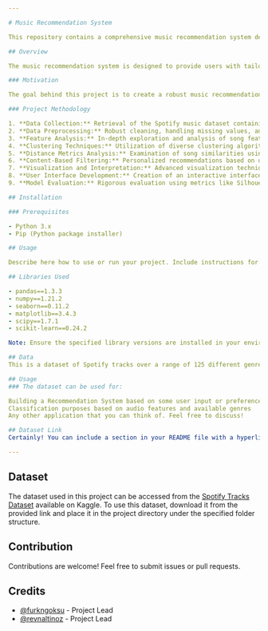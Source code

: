 ```yaml
---

# Music Recommendation System

This repository contains a comprehensive music recommendation system developed to offer personalized song recommendations based on an in-depth analysis of the Spotify music dataset.

## Overview

The music recommendation system is designed to provide users with tailored song suggestions by analyzing various music features and employing advanced clustering algorithms.                                                         |

### Motivation

The goal behind this project is to create a robust music recommendation system that understands user preferences and suggests songs accordingly. By leveraging Spotify's extensive dataset, the system aims to enhance user experience and engagement on the music streaming platform.

### Project Methodology

1. **Data Collection:** Retrieval of the Spotify music dataset containing various features and attributes of songs.
2. **Data Preprocessing:** Robust cleaning, handling missing values, and preparing the dataset for analysis.
3. **Feature Analysis:** In-depth exploration and analysis of song features like danceability, energy, loudness, and more.
4. **Clustering Techniques:** Utilization of diverse clustering algorithms to categorize songs based on features.
5. **Distance Metrics Analysis:** Examination of song similarities using various distance metrics for accurate clustering.
6. **Content-Based Filtering:** Personalized recommendations based on user preferences and music characteristics.
7. **Visualization and Interpretation:** Advanced visualization techniques aid in interpreting complex music features for deeper insights.
8. **User Interface Development:** Creation of an interactive interface allowing users to explore and access recommendations.
9. **Model Evaluation:** Rigorous evaluation using metrics like Silhouette Score and user feedback to refine the system.

## Installation

### Prerequisites

- Python 3.x
- Pip (Python package installer)

## Usage

Describe here how to use or run your project. Include instructions for any scripts or commands to execute.

## Libraries Used

- pandas==1.3.3
- numpy==1.21.2
- seaborn==0.11.2
- matplotlib==3.4.3
- scipy==1.7.1
- scikit-learn==0.24.2

Note: Ensure the specified library versions are installed in your environment.

## Data
This is a dataset of Spotify tracks over a range of 125 different genres. Each track has some audio features associated with it. The data is in CSV format which is tabular and can be loaded quickly.

## Usage
### The dataset can be used for:

Building a Recommendation System based on some user input or preference
Classification purposes based on audio features and available genres
Any other application that you can think of. Feel free to discuss!

## Dataset Link
Certainly! You can include a section in your README file with a hyperlink to the dataset hosted on Kaggle. Here's an example of how you might add it:

---
```


## Dataset

The dataset used in this project can be accessed from the [Spotify Tracks Dataset](https://www.kaggle.com/datasets/maharshipandya/-spotify-tracks-dataset) available on Kaggle. To use this dataset, download it from the provided link and place it in the project directory under the specified folder structure.






## Contribution

Contributions are welcome! Feel free to submit issues or pull requests.

## Credits

- [@furkngoksu](https://github.com/furkngoksu) - Project Lead
- [@revnaltinoz](https://github.com/revnaltinoz) - Project Lead

